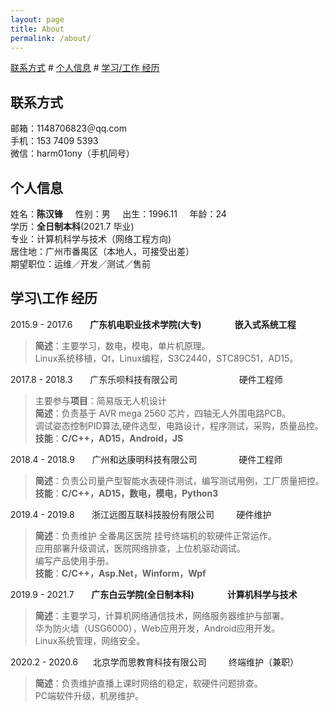 ```yaml
---
layout: page
title: About
permalink: /about/
---
```

[联系方式](#1) # [个人信息](#2) # [学习/工作 经历](#3)  

## <span id="1">联系方式</span>
邮箱：1148706823＠qq.com  
手机：153 7409 5393    
微信：harm01ony（手机同号）    

## <span id="2">个人信息</span>
姓名：**陈汉锋** &nbsp; &nbsp; 性别：男 &nbsp; &nbsp; 出生：1996.11 &nbsp; &nbsp; 年龄：24  
学历：**全日制本科**(2021.7 毕业)   
专业：计算机科学与技术（网络工程方向)  
居住地：广州市番禺区（本地人，可接受出差）  
期望职位：运维／开发／测试／售前  

## <span id="3">学习\工作 经历<span>
2015.9 - 2017.6 &nbsp; &nbsp; &nbsp; **广东机电职业技术学院(大专) &nbsp; &nbsp; &nbsp; &nbsp; &nbsp; &nbsp; &nbsp; &nbsp;嵌入式系统工程**
> **简述**：主要学习，数电，模电，单片机原理。  
> Linux系统移植，Qt，Linux编程，S3C2440，STC89C51，AD15。

2017.8 - 2018.3 &nbsp; &nbsp; &nbsp; 广东乐呗科技有限公司 &nbsp; &nbsp; &nbsp; &nbsp; &nbsp; &nbsp; &nbsp; &nbsp; &nbsp; &nbsp; &nbsp;  &nbsp; 硬件工程师
> 主要参与**项目**：简易版无人机设计  
> **简述**：负责基于 AVR mega 2560 芯片，四轴无人外围电路PCB。  
> 调试姿态控制PID算法,硬件选型，电路设计，程序测试，采购，质量品控。  
> **技能**：**C/C++，AD15，Android，JS**  

2018.4 - 2018.9 &nbsp; &nbsp; &nbsp; 广州和达康明科技有限公司 &nbsp; &nbsp;  &nbsp; &nbsp; &nbsp; &nbsp; &nbsp; &nbsp; 硬件工程师
> **简述**：负责公司量产型智能水表硬件测试，编写测试用例，工厂质量把控。  
> **技能**：**C/C++，AD15，数电，模电，Python3**  

2019.4 - 2019.8 &nbsp; &nbsp; &nbsp; 浙江远图互联科技股份有限公司 &nbsp; &nbsp;  &nbsp; &nbsp; 硬件维护
> **简述**：负责维护 全番禺区医院 挂号终端机的软硬件正常运作。  
> 应用部署升级调试，医院网络排查，上位机驱动调试。  
> 编写产品使用手册。  
> **技能**：**C/C++，Asp.Net，Winform，Wpf**  

2019.9 - 2021.7 &nbsp; &nbsp; &nbsp; **广东白云学院(全日制本科) &nbsp; &nbsp; &nbsp; &nbsp; &nbsp; &nbsp; &nbsp; &nbsp;计算机科学与技术**
> **简述**：主要学习，计算机网络通信技术，网络服务器维护与部署。  
> 华为防火墙（USG6000），Web应用开发，Android应用开发。  
> Linux系统管理，网络安全。  

2020.2 - 2020.6 &nbsp; &nbsp; &nbsp;北京学而思教育科技有限公司 &nbsp; &nbsp; &nbsp; &nbsp; 终端维护（兼职）
> **简述**：负责维护直播上课时网络的稳定，软硬件问题排查。  
> PC端软件升级，机房维护。  

<!--stackedit_data:
eyJoaXN0b3J5IjpbNTgyNDUxMzE5LC01OTk4MjMzMzksMTY2Nj
YzNDQ5MSwtMTI2MTA4MDU5NywxNjIzNTE1MjU2LDE2MjU2MzI1
NDUsLTg1ODkyMTUzXX0=
-->